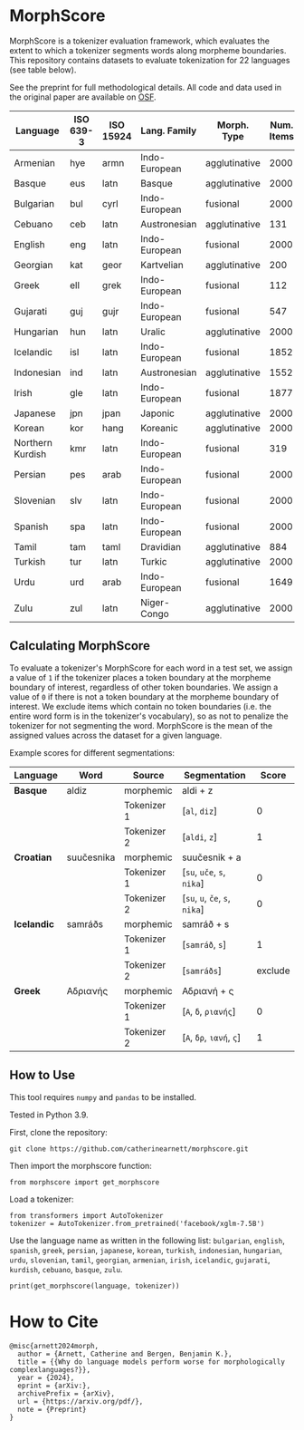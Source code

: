 # MorphScore

MorphScore is a tokenizer evaluation framework, which evaluates the extent to which a tokenizer segments words along morpheme boundaries. This repository contains datasets to evaluate tokenization for 22 languages (see table below). 

See the preprint for full methodological details. All code and data used in the original paper are available on [OSF](https://osf.io/jukzd/?view_only=3d0d491d24074215a0ab81f72a693c16). 

| **Language** | **ISO 639-3** | **ISO 15924** | **Lang. Family** | **Morph. Type** | **Num. Items** |
|--------------|---------------|---------------|------------------|-----------------|----------------|
| Armenian     | hye           | armn          | Indo-European    | agglutinative   | 2000           |
| Basque       | eus           | latn          | Basque           | agglutinative   | 2000           |
| Bulgarian    | bul           | cyrl          | Indo-European    | fusional        | 2000           |
| Cebuano      | ceb           | latn          | Austronesian     | agglutinative   | 131            |
| English      | eng           | latn          | Indo-European    | fusional        | 2000           |
| Georgian     | kat           | geor          | Kartvelian       | agglutinative   | 200            |
| Greek        | ell           | grek          | Indo-European    | fusional        | 112            |
| Gujarati     | guj           | gujr          | Indo-European    | fusional        | 547            |
| Hungarian    | hun           | latn          | Uralic           | agglutinative   | 2000           |
| Icelandic    | isl           | latn          | Indo-European    | fusional        | 1852           |
| Indonesian   | ind           | latn          | Austronesian     | agglutinative   | 1552           |
| Irish        | gle           | latn          | Indo-European    | fusional        | 1877           |
| Japanese     | jpn           | jpan          | Japonic          | agglutinative   | 2000           |
| Korean       | kor           | hang          | Koreanic         | agglutinative   | 2000           |
| Northern Kurdish  | kmr      |    latn       | Indo-European    | fusional        | 319            |
| Persian      | pes           | arab          | Indo-European    | fusional        | 2000           |
| Slovenian    | slv           | latn          | Indo-European    | fusional        | 2000           |
| Spanish      | spa           | latn          | Indo-European    | fusional        | 2000           |
| Tamil        | tam           | taml          | Dravidian        | agglutinative   | 884            |
| Turkish      | tur           | latn          | Turkic           | agglutinative   | 2000           |
| Urdu         | urd           | arab          | Indo-European    | fusional        | 1649           |
| Zulu         | zul           | latn          | Niger-Congo      | agglutinative   | 2000           |

## Calculating MorphScore

To evaluate a tokenizer's MorphScore for each word in a test set, we assign a value of `1` if the tokenizer places a token boundary at the morpheme boundary of interest, regardless of other token boundaries. We assign a value of `0` if there is not a token boundary at the morpheme boundary of interest.  We exclude items which contain no token boundaries (i.e. the entire word form is in the tokenizer's vocabulary), so as not to penalize the tokenizer for not segmenting the word. MorphScore is the mean of the assigned values across the dataset for a given language.

Example scores for different segmentations:

| **Language**   | **Word**       | **Source**   | **Segmentation**                 | **Score** |
|----------------|----------------|--------------|----------------------------------|-----------|
| **Basque**     | aldiz          | morphemic    | aldi + z                         |           |
|                |                | Tokenizer 1  | [`al`, `diz`]                   | 0         |
|                |                | Tokenizer 2  | [`aldi`, `z`]                   | 1         |
| **Croatian**   | suučesnika     | morphemic    | suučesnik + a                   |           |
|                |                | Tokenizer 1  | [`su`, `uče`, `s`, `nika`]      | 0         |
|                |                | Tokenizer 2  | [`su`, `u`, `če`, `s`, `nika`]  | 0         |
| **Icelandic**  | samráðs        | morphemic    | samráð + s                      |           |
|                |                | Tokenizer 1  | [`samráð`, `s`]                 | 1         |
|                |                | Tokenizer 2  | [`samráðs`]                     | exclude   |
| **Greek**      | Αδριανής       | morphemic    | Αδριανή + ς                      |           |
|                |                | Tokenizer 1  | [`Α`, `δ`, `ριανής`]            | 0         |
|                |                | Tokenizer 2  | [`Α`, `δρ`, `ιανή`, `ς`]        | 1         |

## How to Use

This tool requires `numpy` and `pandas` to be installed.

Tested in Python 3.9.

First, clone the repository:

```
git clone https://github.com/catherinearnett/morphscore.git
```

Then import the morphscore function:

```
from morphscore import get_morphscore
```

Load a tokenizer:

```
from transformers import AutoTokenizer
tokenizer = AutoTokenizer.from_pretrained('facebook/xglm-7.5B')
```

Use the language name as written in the following list: `bulgarian`, `english`, `spanish`, `greek`, `persian`, `japanese`, `korean`, `turkish`, `indonesian`, `hungarian`, `urdu`, `slovenian`, `tamil`, `georgian`, `armenian`, `irish`, `icelandic`, `gujarati`, `kurdish`, `cebuano`, `basque`, `zulu`.

```
print(get_morphscore(language, tokenizer))
```

# How to Cite
```
@misc{arnett2024morph,
  author = {Arnett, Catherine and Bergen, Benjamin K.},
  title = {{Why do language models perform worse for morphologically complexlanguages?}},
  year = {2024},
  eprint = {arXiv:},
  archivePrefix = {arXiv},
  url = {https://arxiv.org/pdf/},
  note = {Preprint}
}
```
